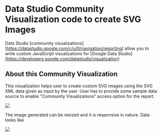 # Data Studio Community Visualization code to create SVG Images

Data Studio [community visualizations][https://datastudio.google.com/c/u/0/navigation/reporting] allow you to write custom JavaScript visualizations for [Google Data Studio][https://developers.google.com/datastudio/visualization]

## About this Community Visualization

This visualization helps user to create custom SVG images using the SVG XML data given as input by the user. User has to provide some sample data source to enable "Community Visualizations" access option for the report.

![](https://github.com/googledatastudio/experimental-visualizations/blob/readSVGFile/viz/readSVGFile/SVGXMLImage.png)


The image generated can be resized and it is responsive in nature. Data looks like 

![](https://github.com/googledatastudio/experimental-visualizations/blob/readSVGFile/viz/readSVGFile/SVGXMLSample.png)

